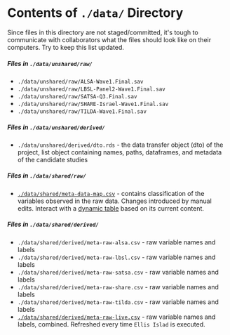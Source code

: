 Contents of `./data/` Directory
=========
Since files in this directory are not staged/committed, it's tough to communicate with collaborators what the files should look like on their computers.  Try to keep this list updated.

##### Files in `./data/unshared/raw/`

- `./data/unshared/raw/ALSA-Wave1.Final.sav`  
- `./data/unshared/raw/LBSL-Panel2-Wave1.Final.sav`  
- `./data/unshared/raw/SATSA-Q3.Final.sav`   
- `./data/unshared/raw/SHARE-Israel-Wave1.Final.sav`  
- `./data/unshared/raw/TILDA-Wave1.Final.sav`    

##### Files in `./data/unshared/derived/`

- `./data/unshared/derived/dto.rds` - the data transfer object (dto) of the project,  list object containing names, paths, dataframes, and metadata of the candidate studies

##### Files in `./data/shared/raw/`  
- [`./data/shared/meta-data-map.csv`](https://github.com/IALSA/ialsa-2016-groningen/blob/master/data/shared/meta-data-map.csv) - contains classification of the variables observed in the raw data. Changes introduced by manual edits. Interact with a [dynamic table]() based on its current content. 

##### Files in `./data/shared/derived/`   
- `./data/shared/derived/meta-raw-alsa.csv` - raw variable names and labels 
- `./data/shared/derived/meta-raw-lbsl.csv`  - raw variable names and labels 
- `./data/shared/derived/meta-raw-satsa.csv` - raw variable names and labels 
- `./data/shared/derived/meta-raw-share.csv` - raw variable names and labels 
- `./data/shared/derived/meta-raw-tilda.csv` - raw variable names and labels 
- [`./data/shared/derived/meta-raw-live.csv`](https://github.com/IALSA/ialsa-2016-groningen/blob/master/data/shared/derived/meta-raw-live.csv) - raw variable names and labels, combined. Refreshed every time `Ellis Islad` is executed.
